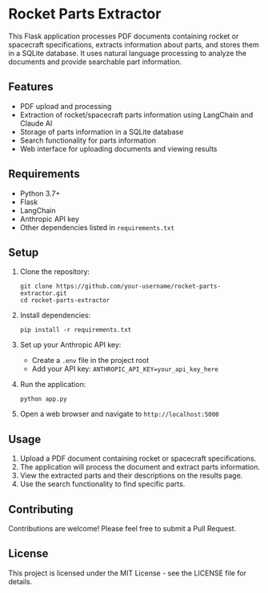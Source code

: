 # Rocket Parts Extractor

This Flask application processes PDF documents containing rocket or spacecraft specifications, extracts information about parts, and stores them in a SQLite database. It uses natural language processing to analyze the documents and provide searchable part information.

## Features

- PDF upload and processing
- Extraction of rocket/spacecraft parts information using LangChain and Claude AI
- Storage of parts information in a SQLite database
- Search functionality for parts information
- Web interface for uploading documents and viewing results

## Requirements

- Python 3.7+
- Flask
- LangChain
- Anthropic API key
- Other dependencies listed in `requirements.txt`

## Setup

1. Clone the repository:
   ```
   git clone https://github.com/your-username/rocket-parts-extractor.git
   cd rocket-parts-extractor
   ```

2. Install dependencies:
   ```
   pip install -r requirements.txt
   ```

3. Set up your Anthropic API key:
   - Create a `.env` file in the project root
   - Add your API key: `ANTHROPIC_API_KEY=your_api_key_here`

4. Run the application:
   ```
   python app.py
   ```

5. Open a web browser and navigate to `http://localhost:5000`

## Usage

1. Upload a PDF document containing rocket or spacecraft specifications.
2. The application will process the document and extract parts information.
3. View the extracted parts and their descriptions on the results page.
4. Use the search functionality to find specific parts.

## Contributing

Contributions are welcome! Please feel free to submit a Pull Request.

## License

This project is licensed under the MIT License - see the LICENSE file for details.